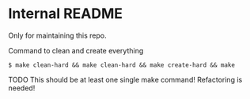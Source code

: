 # Internal README

Only for maintaining this repo.

Command to clean and create everything

    $ make clean-hard && make clean-hard && make create-hard && make

TODO This should be at least one single make command! Refactoring is needed!
